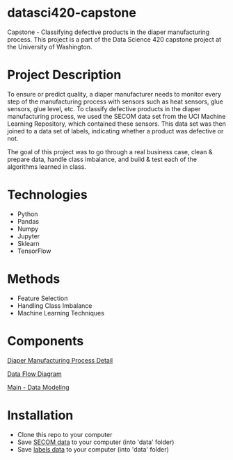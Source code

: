 # datasci420-capstone
Capstone - Classifying defective products in the diaper manufacturing process. This project is a part of the Data Science 420 capstone project at the University of Washington.

# Project Description

To ensure or predict quality, a diaper manufacturer needs to monitor every step of the manufacturing process with sensors such as heat sensors, glue sensors, glue level, etc. To classify defective products in the diaper manufacturing process, we used the SECOM data set from the UCI Machine Learning Repository, which contained these sensors. This data set was then joined to a data set of labels, indicating whether a product was defective or not. 

The goal of this project was to go through a real business case, clean & prepare data, handle class imbalance, and build & test each of the algorithms learned in class.

# Technologies

* Python
* Pandas
* Numpy
* Jupyter
* Sklearn
* TensorFlow

# Methods

* Feature Selection
* Handling Class Imbalance
* Machine Learning Techniques


# Components

[Diaper Manufacturing Process Detail](https://github.com/kumarsingaram3/datasci420-capstone/blob/main/Diaper%20Manufacturing%20Process.docx)


[Data Flow Diagram](https://github.com/kumarsingaram3/datasci420-capstone/blob/main/DFD_capstone.PNG)


[Main - Data Modeling](https://github.com/kumarsingaram3/datasci420-capstone/blob/main/DataSci420-Capstone.ipynb)

# Installation

* Clone this repo to your computer
* Save [SECOM data](https://github.com/kumarsingaram3/datasci420-capstone/blob/main/secom.data) to your computer (into 'data' folder)
* Save [labels data](https://github.com/kumarsingaram3/datasci420-capstone/blob/main/secom_labels.data) to your computer (into 'data' folder)



